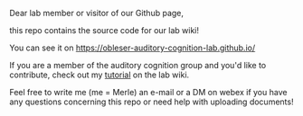 Dear lab member or visitor of our Github page, 

this repo contains the source code for our lab wiki! 

You can see it on https://obleser-auditory-cognition-lab.github.io/

If you are a member of the auditory cognition group and you'd like to contribute, check out my [tutorial][1] on the lab wiki. 

Feel free to write me (me = Merle) an e-mail or a DM on webex if you have any questions concerning this repo or need help with uploading documents!


[1]: https://obleser-auditory-cognition-lab.github.io/f3f20b71d24f2503939ba12b30c3e457efe2ae62/Tutorials/Github_Pages.html
